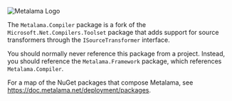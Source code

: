 ![Metalama Logo](https://raw.githubusercontent.com/postsharp/Metalama/master/images/metalama-by-postsharp.svg)

The `Metalama.Compiler` package is a fork of the `Microsoft.Net.Compilers.Toolset` package that adds support for source transformers through the `ISourceTransformer` interface.
 
You should normally never reference this package from a project. Instead, you should reference the `Metalama.Framework` package, which references `Metalama.Compiler`.

For a map of the NuGet packages that compose Metalama, see https://doc.metalama.net/deployment/packages.